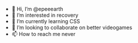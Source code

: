 - 👋 Hi, I’m @epeeearth
- 👀 I’m interested in recovery
- 🌱 I’m currently learning CSS
- 💞️ I’m looking to collaborate on better videogames
- 📫 How to reach me never

<!---
epeeearth/epeeearth is a ✨ special ✨ repository because its `README.md` (this file) appears on your GitHub profile.
You can click the Preview link to take a look at your changes.
--->
